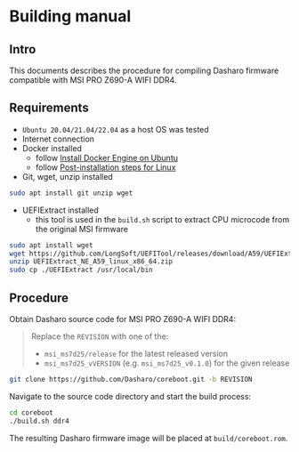 # Building manual

## Intro

This documents describes the procedure for compiling Dasharo firmware
compatible with MSI PRO Z690-A WIFI DDR4.

## Requirements

* `Ubuntu 20.04/21.04/22.04` as a host OS was tested
* Internet connection
* Docker installed
    - follow [Install Docker Engine on Ubuntu](https://docs.docker.com/engine/install/ubuntu/)
    - follow [Post-installation steps for Linux](https://docs.docker.com/engine/install/linux-postinstall/)
* Git, wget, unzip installed

```bash
sudo apt install git unzip wget
```

* UEFIExtract installed
    - this tool is used in the `build.sh` script to extract CPU microcode from
      the original MSI firmware

```bash
sudo apt install wget
wget https://github.com/LongSoft/UEFITool/releases/download/A59/UEFIExtract_NE_A59_linux_x86_64.zip
unzip UEFIExtract_NE_A59_linux_x86_64.zip
sudo cp ./UEFIExtract /usr/local/bin
```

## Procedure

Obtain Dasharo source code for MSI PRO Z690-A WIFI DDR4:

> Replace the `REVISION` with one of the:
>
> * `msi_ms7d25/release` for the latest released version
> * `msi_ms7d25_vVERSION` (e.g. `msi_ms7d25_v0.1.0`) for the given release

```bash
git clone https://github.com/Dasharo/coreboot.git -b REVISION
```

Navigate to the source code directory and start the build process:

```bash
cd coreboot
./build.sh ddr4
```

The resulting Dasharo firmware image will be placed at `build/coreboot.rom`.
